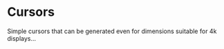 Cursors
=======

Simple cursors that can be generated even for dimensions suitable for 4k displays…
